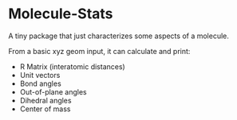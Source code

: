 # Molecule-Stats
A tiny package that just characterizes some aspects of a molecule.

From a basic xyz geom input, it can calculate and print:
* R Matrix (interatomic distances)
* Unit vectors
* Bond angles
* Out-of-plane angles
* Dihedral angles
* Center of mass
